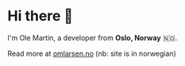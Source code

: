 # Hi there 👋 
I'm Ole Martin, a developer from **Oslo, Norway** 🇳🇴. 

Read more at [omlarsen.no](https://www.omlarsen.no/) (nb: site is in norwegian)
